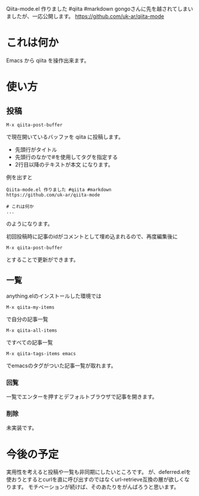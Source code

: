 Qiita-mode.el 作りました #qiita #markdown
gongoさんに先を越されてしまいましたが、一応公開します。
https://github.com/uk-ar/qiita-mode

# これは何か

Emacs から qiita を操作出来ます。

# 使い方

## 投稿
```
M-x qiita-post-buffer
```
で現在開いているバッファを qiita に投稿します。
* 先頭行がタイトル
* 先頭行のなかで#を使用してタグを指定する
* 2行目以降のテキストが本文
になります。

例を出すと
```
Qiita-mode.el 作りました #qiita #markdown
https://github.com/uk-ar/qiita-mode

# これは何か
...
```
のようになります。

初回投稿時に記事のidがコメントとして埋め込まれるので、再度編集後に
```
M-x qiita-post-buffer
```
とすることで更新ができます。

## 一覧
anything.elのインストールした環境では

```
M-x qiita-my-items
```
で自分の記事一覧

```
M-x qiita-all-items
```
ですべての記事一覧
```
M-x qiita-tags-items emacs
```
でemacsのタグがついた記事一覧が取れます。

### 回覧

一覧でエンターを押すとデフォルトブラウザで記事を開きます。

### 削除

未実装です。

# 今後の予定

実用性を考えると投稿や一覧も非同期にしたいところです。
が、deferred.elを使おうとするとcurlを直に呼び出すのではなくurl-retrieve互換の層が欲しくなります。
モチベーションが続けば、そのあたりをがんばろうと思います。
